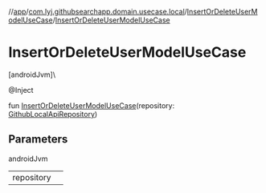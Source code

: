 //[app](../../../index.md)/[com.lyj.githubsearchapp.domain.usecase.local](../index.md)/[InsertOrDeleteUserModelUseCase](index.md)/[InsertOrDeleteUserModelUseCase](-insert-or-delete-user-model-use-case.md)

# InsertOrDeleteUserModelUseCase

[androidJvm]\

@Inject

fun [InsertOrDeleteUserModelUseCase](-insert-or-delete-user-model-use-case.md)(repository: [GithubLocalApiRepository](../../com.lyj.githubsearchapp.domain.repository/-github-local-api-repository/index.md))

## Parameters

androidJvm

| | |
|---|---|
| repository |  |
